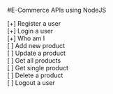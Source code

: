 #E-Commerce APIs using NodeJS

[+] Register a user <br>
[+] Login a user <br>
[+] Who am I  <br>
[ ] Add new product <br>
[ ] Update a product <br>
[ ] Get all products <br>
[ ] Get single product <br>
[ ] Delete a product <br>
[ ] Logout a user <br>